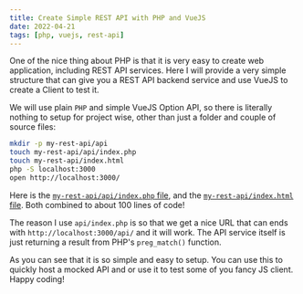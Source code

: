```yaml
---
title: Create Simple REST API with PHP and VueJS
date: 2022-04-21
tags: [php, vuejs, rest-api]
---
```


One of the nice thing about PHP is that it is very easy to create web application, including REST API services. Here I will provide a very simple structure that can give you a REST API backend service and use VueJS to create a Client to test it.

We will use plain `PHP` and simple VueJS Option API, so there is literally nothing to setup for project wise, other than just a folder and couple of source files:

```bash
mkdir -p my-rest-api/api
touch my-rest-api/api/index.php
touch my-rest-api/index.html
php -S localhost:3000
open http://localhost:3000/
```

Here is the [`my-rest-api/api/index.php` file](https://github.com/zemian/my-rest-api/blob/main/api/index.php), and the [`my-rest-api/index.html` file](https://github.com/zemian/my-rest-api/blob/main/index.html). Both combined to about 100 lines of code!

The reason I use `api/index.php` is so that we get a nice URL that can ends with `http://localhost:3000/api/` and it will work. The API service itself is just returning a result from PHP's `preg_match()` function.

As you can see that it is so simple and easy to setup. You can use this to quickly host a mocked API and or use it to test
some of you fancy JS client. Happy coding!
